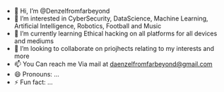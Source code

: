 - 👋 Hi, I’m @Denzelfromfarbeyond
- 👀 I’m interested in CyberSecurity, DataScience, Machine Learning, Artificial Intelligence, Robotics, Football and Music
- 🌱 I’m currently learning Ethical hacking on all platforms for all devices and mediums
- 💞️ I’m looking to collaborate on priojhects relating to my interests and more
- 📫 You Can reach me Via mail at daenzelfromfarbeyond@gmail.com
- 😄 Pronouns: ...
- ⚡ Fun fact: ...

<!---
Denzelfromfarbeyond/Denzelfromfarbeyond is a ✨ special ✨ repository because its `README.md` (this file) appears on your GitHub profile.
You can click the Preview link to take a look at your changes.
--->
